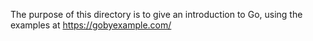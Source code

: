 The purpose of this directory is to give an introduction to Go, using the examples at https://gobyexample.com/
